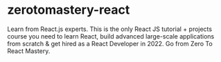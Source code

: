 # zerotomastery-react
Learn from React.js experts. This is the only React JS tutorial + projects course you need to learn React, build advanced large-scale applications from scratch &amp; get hired as a React Developer in 2022. Go from Zero To React Mastery.
